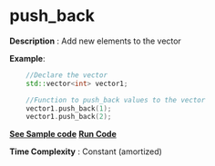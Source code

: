 # push_back

**Description** : Add new elements to the vector

**Example**:
```cpp
    //Declare the vector  
    std::vector<int> vector1;

    //Function to push_back values to the vector
    vector1.push_back(1);
    vector1.push_back(2);

```
**[See Sample code](../snippets/vector/push_back.cpp)**
**[Run Code](https://rextester.com/JBQCG9959)**
 
**Time Complexity** : Constant (amortized)
